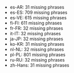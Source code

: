 - es-AR: 31 missing phrases
- es-ES: 709 missing phrases
- es-VE: 615 missing phrases
- fi-FI: 611 missing phrases
- fr-FR: 32 missing phrases
- it-IT: 32 missing phrases
- ja-JP: 32 missing phrases
- ko-KR: 31 missing phrases
- nl-NL: 32 missing phrases
- pl-PL: 801 missing phrases
- ru-RU: 32 missing phrases
- zh-Hans: 31 missing phrases
